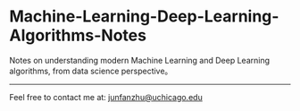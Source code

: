 # Machine-Learning-Deep-Learning-Algorithms-Notes
Notes on understanding modern Machine Learning and Deep Learning algorithms, from data science perspective。
***
Feel free to contact me at: junfanzhu@uchicago.edu
